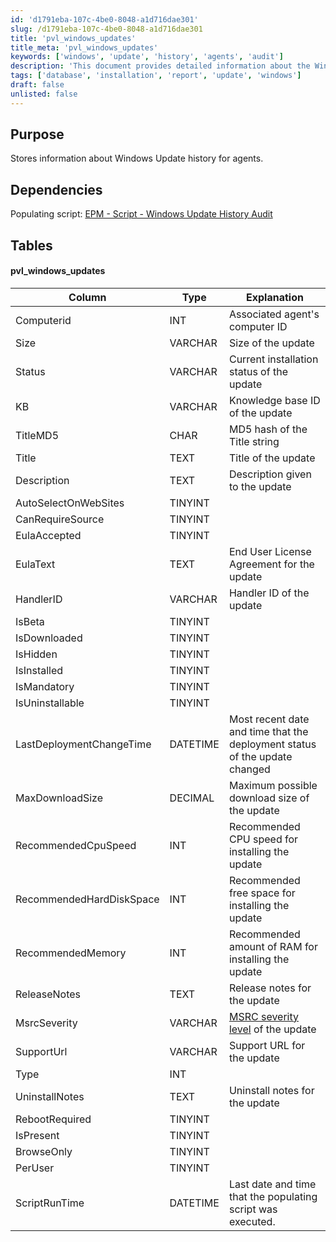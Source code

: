 ```yaml
---
id: 'd1791eba-107c-4be0-8048-a1d716dae301'
slug: /d1791eba-107c-4be0-8048-a1d716dae301
title: 'pvl_windows_updates'
title_meta: 'pvl_windows_updates'
keywords: ['windows', 'update', 'history', 'agents', 'audit']
description: 'This document provides detailed information about the Windows Update history for agents, including the structure of the database table used to store update information and its dependencies on the populating script. It outlines the columns in the pvl_windows_updates table and their respective explanations.'
tags: ['database', 'installation', 'report', 'update', 'windows']
draft: false
unlisted: false
---
```


## Purpose

Stores information about Windows Update history for agents.

## Dependencies

Populating script: [EPM - Script - Windows Update History Audit](/docs/d0c435d0-7bfb-4d65-aff3-f3db9b5c3ab6)

## Tables

#### pvl_windows_updates

| Column                          | Type      | Explanation                                                                                     |
|---------------------------------|-----------|-------------------------------------------------------------------------------------------------|
| Computerid                      | INT       | Associated agent's computer ID                                                                  |
| Size                            | VARCHAR   | Size of the update                                                                              |
| Status                          | VARCHAR   | Current installation status of the update                                                       |
| KB                              | VARCHAR   | Knowledge base ID of the update                                                                  |
| TitleMD5                       | CHAR      | MD5 hash of the Title string                                                                     |
| Title                           | TEXT      | Title of the update                                                                              |
| Description                     | TEXT      | Description given to the update                                                                   |
| AutoSelectOnWebSites           | TINYINT   |                                                                                                 |
| CanRequireSource                | TINYINT   |                                                                                                 |
| EulaAccepted                    | TINYINT   |                                                                                                 |
| EulaText                        | TEXT      | End User License Agreement for the update                                                       |
| HandlerID                       | VARCHAR   | Handler ID of the update                                                                         |
| IsBeta                          | TINYINT   |                                                                                                 |
| IsDownloaded                    | TINYINT   |                                                                                                 |
| IsHidden                        | TINYINT   |                                                                                                 |
| IsInstalled                     | TINYINT   |                                                                                                 |
| IsMandatory                     | TINYINT   |                                                                                                 |
| IsUninstallable                 | TINYINT   |                                                                                                 |
| LastDeploymentChangeTime        | DATETIME  | Most recent date and time that the deployment status of the update changed                      |
| MaxDownloadSize                 | DECIMAL   | Maximum possible download size of the update                                                    |
| RecommendedCpuSpeed             | INT       | Recommended CPU speed for installing the update                                                 |
| RecommendedHardDiskSpace        | INT       | Recommended free space for installing the update                                                |
| RecommendedMemory               | INT       | Recommended amount of RAM for installing the update                                             |
| ReleaseNotes                    | TEXT      | Release notes for the update                                                                     |
| MsrcSeverity                    | VARCHAR   | [MSRC severity level](https://www.microsoft.com/en-us/msrc/security-update-severity-rating-system) of the update |
| SupportUrl                      | VARCHAR   | Support URL for the update                                                                       |
| Type                            | INT       |                                                                                                 |
| UninstallNotes                  | TEXT      | Uninstall notes for the update                                                                   |
| RebootRequired                   | TINYINT   |                                                                                                 |
| IsPresent                       | TINYINT   |                                                                                                 |
| BrowseOnly                      | TINYINT   |                                                                                                 |
| PerUser                         | TINYINT   |                                                                                                 |
| ScriptRunTime                   | DATETIME  | Last date and time that the populating script was executed.                                     |


